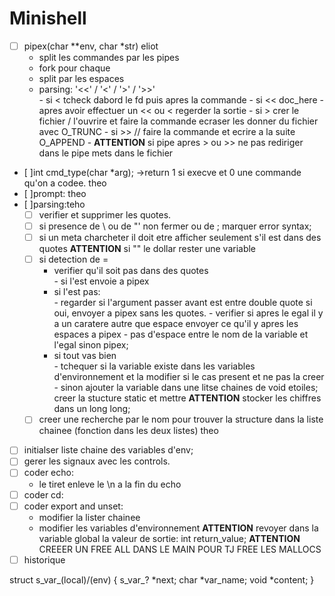 <h1>Minishell</h1>


- [ ] pipex(char **env, char *str) eliot
	<ul>
		<li>split les commandes par les pipes</li>
		<li>fork pour chaque </li>
		<li>split par les espaces</li>
		<li>parsing: '<<' / '<' / '>' / '>>' </li>
			- si < tcheck dabord le fd puis apres la commande
			- si << doc_here
			- apres avoir effectuer un << ou < regerder la sortie
			- si > crer le fichier / l'ouvrire et faire la commande ecraser les donner du fichier avec O_TRUNC
			- si >> // faire la commande et ecrire a la suite O_APPEND
			- <strong>ATTENTION</strong> si pipe apres > ou >> ne pas rediriger dans le pipe mets dans le fichier
	</ul>
- [ ]int	cmd_type(char *arg); ->return 1 si execve et 0 une commande qu'on a codee. theo
- [ ]prompt: theo
- [ ]parsing:teho
	- [ ] verifier et supprimer les quotes.
	- [ ] si presence de \ ou de "' non fermer ou de ; marquer error syntax; 
	- [ ] si un meta charcheter il doit etre afficher seulement s'il est dans des quotes
	<strong>ATTENTION</strong> si "" le dollar rester une variable
	- [ ] si detection de =
		<ul>
			<li>verifier qu'il soit pas dans des quotes</li>
				- si l'est envoie a pipex
			<li>si l'est pas:</li>
				- regarder si l'argument passer avant est entre double quote si oui, envoyer a pipex sans les quotes.
				- verifier si apres le egal il y a un caratere autre que espace envoyer ce qu'il y apres les espaces a pipex
				- pas d'espace entre le nom de la variable et l'egal sinon pipex;
			<li>si tout vas bien</li>
				- tchequer si la variable existe dans les variables d'environnement et la modifier si le cas present et ne pas la creer
					- sinon ajouter la variable dans une litse chaines de void etoiles; creer la stucture static et mettre
				<strong>ATTENTION</strong> stocker les chiffres dans un long long;
		</ul>
	- [ ] creer une recherche par le nom pour trouver la structure dans la liste chainee (fonction dans les deux listes) theo
- [ ] initialser liste chaine des variables d'env;
- [ ] gerer les signaux avec les controls.
- [ ] coder echo:
	- le tiret enleve le \n a la fin du echo
- [ ] coder cd:
- [ ] coder export and unset:
	- modifier la lister chainee 
	- modifier les variables d'environnement 
<strong>ATTENTION</strong> revoyer dans la variable global la valeur de sortie: int	return_value;
<strong>ATTENTION</strong> CREEER UN FREE ALL DANS LE MAIN POUR TJ FREE LES MALLOCS
- [ ] historique

struct s_var_(local)/(env)
{
	s_var_? *next;
	char 	*var_name;
	void	*content;
}
